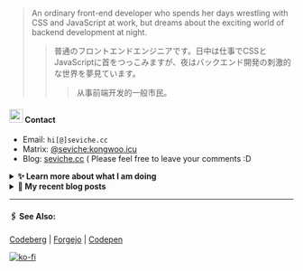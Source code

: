 
> An ordinary front-end developer who spends her days wrestling with CSS and JavaScript at work, but dreams about the exciting world of backend development at night.
>> 	普通のフロントエンドエンジニアです。日中は仕事でCSSとJavaScriptに首をつっこみますが、夜はバックエンド開発の刺激的な世界を夢見ています。
>>>	从事前端开发的一般市民。

####  <img src="https://cdn.discordapp.com/emojis/491270848032800768.png?size=128" style="width:24px;"> Contact  

- Email: `hi[@]seviche.cc`
- Matrix: [@seviche:kongwoo.icu](https://matrix.to/#/@seviche:kongwoo.icu)
- Blog: [seviche.cc](https://seviche.cc) 
  ( Please feel free to leave your comments :D 


<details>
  <summary><b> ✨ Learn more about what I am doing</b>
  </summary>


  
#### 👷 What I'm currently working on

- [importantimport/shiraha](https://github.com/importantimport/shiraha) - ❄ Material 3-inspired Classless CSS Framework. [WIP] (4 days ago)
- [Sevichecc/Urara-Blog](https://github.com/Sevichecc/Urara-Blog) - Repo for my blog (1 month ago)
- [nuxt/ui](https://github.com/nuxt/ui) - Fully styled and customizable components for Nuxt. (1 month ago)
- [Sevichecc/Seigwai](https://github.com/Sevichecc/Seigwai) -  (1 month ago)
- [Sevichecc/devSite](https://github.com/Sevichecc/devSite) -  (1 month ago)
  <br>
#### 🌱 My latest projects

- [Sevichecc/devSite](https://github.com/Sevichecc/devSite) - 
- [Sevichecc/raycast-anki-extension](https://github.com/Sevichecc/raycast-anki-extension) - 
- [Sevichecc/Lisp-interpreter-in-TS](https://github.com/Sevichecc/Lisp-interpreter-in-TS) - 
- [Sevichecc/miniflux-injector](https://github.com/Sevichecc/miniflux-injector) - Injects Miniflux search results into search engine pages such as  Google, DuckDuckGo, SearXNG and Brave Search.
- [Sevichecc/M-OAuth](https://github.com/Sevichecc/M-OAuth) - Access token generator for Akkoma, Pleroma, Mastodon APIs.
  

#### 🔨 My recent Pull Requests


- [feat: ✨ add chip and tag](https://github.com/importantimport/shiraha/pull/22) on [importantimport/shiraha](https://github.com/importantimport/shiraha) (4 days ago)
- [feat(Form): add valibot supprt](https://github.com/nuxt/ui/pull/615) on [nuxt/ui](https://github.com/nuxt/ui) (1 month ago)
- [Update neodb extension](https://github.com/raycast/extensions/pull/7826) on [raycast/extensions](https://github.com/raycast/extensions) (2 months ago)
- [Fix category of currency-florin.svg](https://github.com/tabler/tabler-icons/pull/761) on [tabler/tabler-icons](https://github.com/tabler/tabler-icons) (2 months ago)
- [[zh-cn] fix typo](https://github.com/mdn/translated-content/pull/14618) on [mdn/translated-content](https://github.com/mdn/translated-content) (2 months ago)


#### 🔭 Latest releases I've contributed to


- [simple-icons/simple-icons](https://github.com/simple-icons/simple-icons) ([9.18.0](https://github.com/simple-icons/simple-icons/releases/tag/9.18.0), 4 days ago) - SVG icons for popular brands
- [tabler/tabler-icons](https://github.com/tabler/tabler-icons) ([v2.39.0](https://github.com/tabler/tabler-icons/releases/tag/v2.39.0), 1 week ago) - A set of over 4700 free MIT-licensed high-quality SVG icons for you to use in your web projects.
- [nuxt/ui](https://github.com/nuxt/ui) ([v2.9.0](https://github.com/nuxt/ui/releases/tag/v2.9.0), 2 weeks ago) - Fully styled and customizable components for Nuxt.
- [nuxt-themes/alpine](https://github.com/nuxt-themes/alpine) ([v1.6.4](https://github.com/nuxt-themes/alpine/releases/tag/v1.6.4), 2 weeks ago) - The minimalist blog theme, powered by Nuxt &amp; Markdown.
- [Fivefold/linkding-injector](https://github.com/Fivefold/linkding-injector) ([v1.3.3](https://github.com/Fivefold/linkding-injector/releases/tag/v1.3.3), 3 weeks ago) - Injects search results from the linkding bookmark service into search pages like google and duckduckgo
  
#### 📓 Gists I wrote
  

- [nord light theme for Rime](https://gist.github.com/ae49279fbc12b633697e05fd832559e9) (6 months ago)
- [](https://gist.github.com/8bb1c560d5ac7bf3d73176a6e059e7fb) (8 months ago)
- [rss&#43; &amp; miniflux](https://gist.github.com/f5608c4ad52e71d98f6fcf74110369df) (1 year ago)
- [fork from https://github.com/ronilaukkarinen/miniflux-theme-midnight/blob/master/style.css](https://gist.github.com/dd534c114a23bb410baeab3287f134e8) (2 years ago)
- [](https://gist.github.com/6fe4eeed295c832111fd7fbedc58cc05) (2 years ago)
</details>


<details>
  <summary><b> 📜 My recent blog posts</b></summary>
  <br/>


- [远程工作相关链接](https://seviche.cc/2023-10-02-remote-work) (2 weeks ago)
- [Akkoma / Pleroma 的媒体相关配置](https://seviche.cc/2023-09-10-akkoma-media) (1 month ago)
- [Python 初学笔记](https://seviche.cc/2023-09-04-python) (1 month ago)
- [我在看什么 · 5-8月](https://seviche.cc/2023-08-27-reading2) (1 month ago)
- [计算机图形学初体验——CS291](https://seviche.cc/2023-05-18-cs291) (5 months ago)
</details>


---

####  🖇️ See Also:
[Codeberg](https://codeberg.org/Sevichecc) | [Forgejo](https://git.kongwoo.icu/seviche) | [Codepen](https://codepen.io/sevichee)

[![ko-fi](https://ko-fi.com/img/githubbutton_sm.svg)](https://ko-fi.com/R6R8LXC9O)
